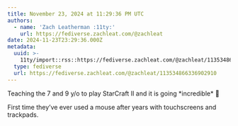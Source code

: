 ```yaml
---
title: November 23, 2024 at 11:29:36 PM UTC
authors:
  - name: 'Zach Leatherman :11ty:'
    url: https://fediverse.zachleat.com/@zachleat
date: 2024-11-23T23:29:36.000Z
metadata:
  uuid: >-
    11ty/import::rss::https://fediverse.zachleat.com/@zachleat/113534866336902910
  type: fediverse
  url: https://fediverse.zachleat.com/@zachleat/113534866336902910
---
```

Teaching the 7 and 9 y/o to play StarCraft II and it is going \*incredible\* 🤩

First time they’ve ever used a mouse after years with touchscreens and trackpads.